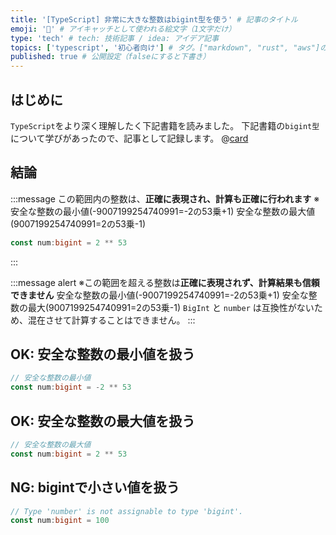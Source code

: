 ```yaml
---
title: '[TypeScript] 非常に大きな整数はbigint型を使う' # 記事のタイトル
emoji: '🥦' # アイキャッチとして使われる絵文字（1文字だけ）
type: 'tech' # tech: 技術記事 / idea: アイデア記事
topics: ['typescript', '初心者向け'] # タグ。["markdown", "rust", "aws"]のように指定する
published: true # 公開設定（falseにすると下書き）
---
```


## はじめに

`TypeScript`をより深く理解したく下記書籍を読みました。
下記書籍の`bigint型`について学びがあったので、記事として記録します。
@[card](https://www.oreilly.co.jp/books/9784873119045/)

## 結論

:::message
この範囲内の整数は、**正確に表現され、計算も正確に行われます**
※安全な整数の最小値(-9007199254740991=-2の53乗+1) 安全な整数の最大値(9007199254740991=2の53乗-1)
```ts
const num:bigint = 2 ** 53
```
:::

:::message alert
※この範囲を超える整数は**正確に表現されず、計算結果も信頼できません**
安全な整数の最小値(-9007199254740991=-2の53乗+1) 安全な整数の最大(9007199254740991=2の53乗-1)
`BigInt` と `number` は互換性がないため、混在させて計算することはできません。
:::

## OK: 安全な整数の最小値を扱う
```ts
// 安全な整数の最小値
const num:bigint = -2 ** 53
```

## OK: 安全な整数の最大値を扱う
```ts
// 安全な整数の最大値
const num:bigint = 2 ** 53
```

## NG: bigintで小さい値を扱う

```ts
// Type 'number' is not assignable to type 'bigint'.
const num:bigint = 100
```